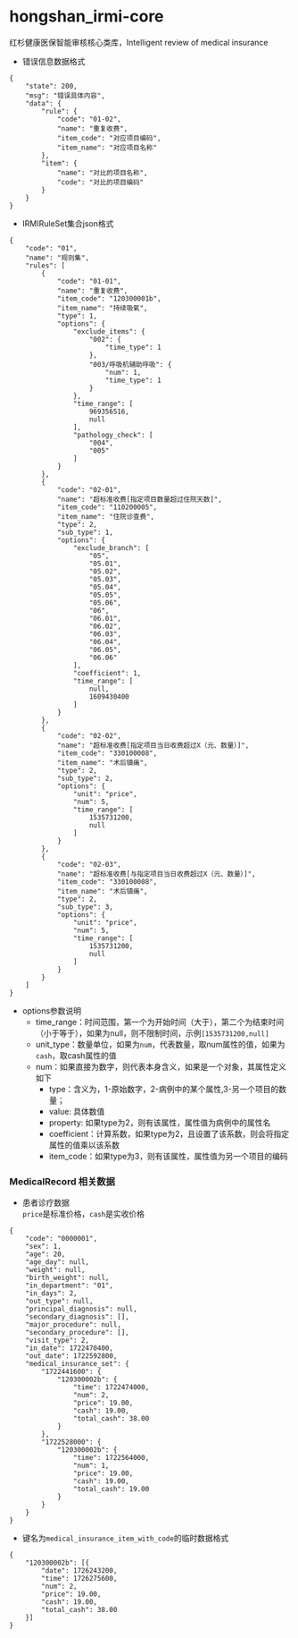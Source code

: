 # hongshan_irmi-core
红杉健康医保智能审核核心类库，Intelligent review of medical insurance

- 错误信息数据格式

```
{
	"state": 200,
	"msg": "错误具体内容",
	"data": {
		"rule": {
			"code": "01-02",
			"name": "重复收费",
			"item_code": "对应项目编码",
			"item_name": "对应项目名称"
		},
		"item": {
			"name": "对比的项目名称",
			"code": "对比的项目编码"
		}
	}
}
```

- IRMIRuleSet集合json格式
```
{
    "code": "01",
    "name": "规则集",
    "rules": [
        {
            "code": "01-01",
            "name": "重复收费",
            "item_code": "120300001b",
            "item_name": "持续吸氧",
            "type": 1,
            "options": {
                "exclude_items": {
                    "002": {
                        "time_type": 1
                    },
                    "003/呼吸机辅助呼吸": {
                        "num": 1,
                        "time_type": 1
                    }
                },
                "time_range": [
                    969356516,
                    null
                ],
                "pathology_check": [
                    "004",
                    "005"
                ]
            }
        },
        {
            "code": "02-01",
            "name": "超标准收费[指定项目数量超过住院天数]",
            "item_code": "110200005",
            "item_name": "住院诊查费",
            "type": 2,
            "sub_type": 1,
            "options": {
                "exclude_branch": [
                    "05",
                    "05.01",
                    "05.02",
                    "05.03",
                    "05.04",
                    "05.05",
                    "05.06",
                    "06",
                    "06.01",
                    "06.02",
                    "06.03",
                    "06.04",
                    "06.05",
                    "06.06"
                ],
                "coefficient": 1,
                "time_range": [
                    null,
                    1609430400
                ]
            }
        },
        {
            "code": "02-02",
            "name": "超标准收费[指定项目当日收费超过X（元、数量）]",
            "item_code": "330100008",
            "item_name": "术后镇痛",
            "type": 2,
            "sub_type": 2,
            "options": {
                "unit": "price",
                "num": 5,
                "time_range": [
                    1535731200,
                    null
                ]
            }
        },
        {
            "code": "02-03",
            "name": "超标准收费[与指定项目当日收费超过X（元、数量）]",
            "item_code": "330100008",
            "item_name": "术后镇痛",
            "type": 2,
            "sub_type": 3,
            "options": {
                "unit": "price",
                "num": 5,
                "time_range": [
                    1535731200,
                    null
                ]
            }
        }
    ]
}
```  
- options参数说明  
  - time_range：时间范围，第一个为开始时间（大于），第二个为结束时间（小于等于），如果为null，则不限制时间，示例`[1535731200,null]`
  - unit_type：数量单位，如果为`num`，代表数量，取num属性的值，如果为`cash`，取cash属性的值
  - num：如果直接为数字，则代表本身含义，如果是一个对象，其属性定义如下  
      - type：含义为，1-原始数字，2-病例中的某个属性,3-另一个项目的数量；
      - value: 具体数值
      - property: 如果type为2，则有该属性，属性值为病例中的属性名
      - coefficient：计算系数，如果type为2，且设置了该系数，则会将指定属性的值乘以该系数
      - item_code：如果type为3，则有该属性，属性值为另一个项目的编码

### MedicalRecord 相关数据

- 患者诊疗数据  
  `price`是标准价格，`cash`是实收价格
```
{
    "code": "0000001",
    "sex": 1,
    "age": 20,
    "age_day": null,
    "weight": null,
    "birth_weight": null,
    "in_department": "01",
    "in_days": 2,
    "out_type": null,
    "principal_diagnosis": null,
    "secondary_diagnosis": [],
    "major_procedure": null,
    "secondary_procedure": [],
    "visit_type": 2,
    "in_date": 1722470400,
    "out_date": 1722592800,
    "medical_insurance_set": {
        "1722441600": {
            "120300002b": {
                "time": 1722474000,
                "num": 2,
                "price": 19.00,
                "cash": 19.00,
                "total_cash": 38.00
            }
        },
        "1722528000": {
            "120300002b": {
                "time": 1722564000,
                "num": 1,
                "price": 19.00,
                "cash": 19.00,
                "total_cash": 19.00
            }
        }
    }
}
```

- 键名为`medical_insurance_item_with_code`的临时数据格式
```
{
	"120300002b": [{
		"date": 1726243200,
		"time": 1726275600,
		"num": 2,
		"price": 19.00,
		"cash": 19.00,
		"total_cash": 38.00
	}]
}
```